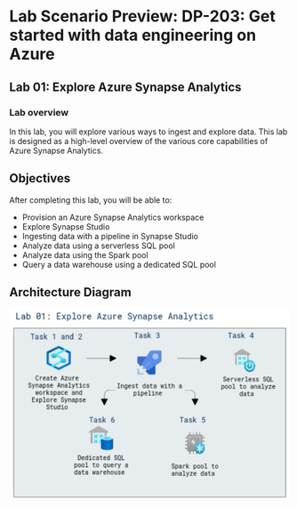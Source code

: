# Lab Scenario Preview: DP-203: Get started with data engineering on Azure

## Lab 01: Explore Azure Synapse Analytics

### Lab overview

In this lab, you will explore various ways to ingest and explore data. This lab is designed as a high-level overview of the various core capabilities of Azure Synapse Analytics. 

## Objectives
  
After completing this lab, you will be able to:

- Provision an Azure Synapse Analytics workspace
- Explore Synapse Studio
- Ingesting data with a pipeline in Synapse Studio
- Analyze data using a serverless SQL pool
- Analyze data using the Spark pool
- Query a data warehouse using a dedicated SQL pool

## Architecture Diagram

   ![Azure portal with a cloud shell pane](./media/lab1.png)
